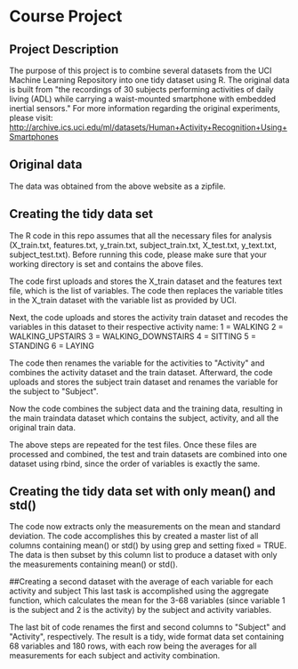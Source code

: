 # Course Project

## Project Description
The purpose of this project is to combine several datasets from the UCI Machine Learning Repository into one tidy dataset using R. The original data is built from "the recordings of 30 subjects performing activities of daily living (ADL) while carrying a waist-mounted smartphone with embedded inertial sensors." For more information regarding the original experiments, please visit: http://archive.ics.uci.edu/ml/datasets/Human+Activity+Recognition+Using+Smartphones

## Original data
The data was obtained from the above website as a zipfile. 

## Creating the tidy data set
The R code in this repo assumes that all the necessary files for analysis (X_train.txt, features.txt, y_train.txt, subject_train.txt, X_test.txt, y_text.txt, subject_test.txt). Before running this code, please make sure that your working directory is set and contains the above files.

The code first uploads and stores the X_train dataset and the features text file, which is the list of variables. The code then replaces the variable titles in the X_train dataset with the variable list as provided by UCI.

Next, the code uploads and stores the activity train dataset and recodes the variables in this dataset to their respective activity name:
1 = WALKING 
2 = WALKING_UPSTAIRS 
3 = WALKING_DOWNSTAIRS 
4 = SITTING 
5 = STANDING 
6 = LAYING 

The code then renames the variable for the activities to "Activity" and combines the activity dataset and the train dataset. Afterward, the code uploads and stores the subject train dataset and renames the variable for the subject to "Subject". 

Now the code combines the subject data and the training data, resulting in the main traindata dataset which contains the subject, activity, and all the original train data.

The above steps are repeated for the test files. Once these files are processed and combined, the test and train datasets are combined into one dataset using rbind, since the order of variables is exactly the same.

## Creating the tidy data set with only mean() and std()
The code now extracts only the measurements on the mean and standard deviation. The code accomplishes this by created a master list of all columns containing mean() or std() by using grep and setting fixed = TRUE. The data is then subset by this column list to produce a dataset with only the measurements containing mean() or std().

##Creating a second dataset with the average of each variable for each activity and subject
This last task is accomplished using the aggregate function, which calculates the mean for the 3-68 variables (since variable 1 is the subject and 2 is the activity) by the subject and activity variables.

The last bit of code renames the first and second columns to "Subject" and "Activity", respectively. The result is a tidy, wide format data set containing 68 variables and 180 rows, with each row being the averages for all measurements for each subject and activity combination.
